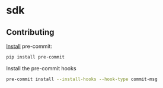 # sdk

## Contributing

[Install](https://pre-commit.com/#install) pre-commit:

```bash
pip install pre-commit
```

Install the pre-commit hooks

```bash
pre-commit install --install-hooks --hook-type commit-msg
```
